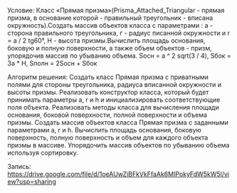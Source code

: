 Условие:
Класс «Прямая призма»(Prisma_Attached_Triangular - прямая призма, в
основание которой - правильный треугольник - вписана окружность).Создать
массив объектов класса с параметрами : а - сторона правильного треугольника, г - радиус
писанной окружности и r = a / 2 tg60°, Н - высота призмы.Вычислить площадь
основания, боковую и полную поверхности, а также объем объектов - призм, упорядочив
массив по убыванию объема.
Sосн = a ^ 2 sqrt(3 / 4), Sбок = 3a * H, Sполн = 2Sосн + Sбок

Алгоритм решения:
Создать класс Прямая призма с приватными полями для стороны треугольника, радиуса вписанной окружности и высоты призмы.
Реализовать конструктор класса, который будет принимать параметры a, r и h и инициализировать соответствующие поля объекта.
Реализовать методы класса для вычисления площади основания, боковой поверхности, полной поверхности и объема призмы.
Создать массив объектов класса Прямая призма с заданными параметрами a, r и h.
Вычислить площадь основания, боковую поверхность, полную поверхность и объем для каждого объекта призмы в массиве.
Упорядочить массив объектов по убыванию объема используя сортировку.

Запись:
https://drive.google.com/file/d/1oeAUwZiBFkVkFfaAk6MIPokyFdW5kW5l/view?usp=sharing
